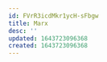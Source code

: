 ```yaml
---
id: FVrR3icdMkr1ycH-sFbgw
title: Marx
desc: ''
updated: 1643723096368
created: 1643723096368
---
```


